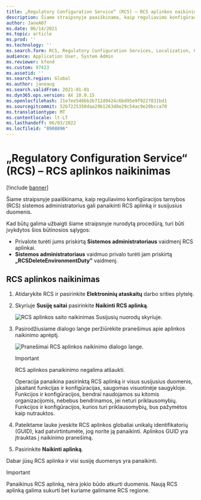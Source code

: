 ```yaml
---
title: „Regulatory Configuration Service“ (RCS) – RCS aplinkos naikinimas
description: Šiame straipsnyje paaiškinama, kaip reguliavimo konfigūracijos tarnybos (RCS) sistemos administratorius gali panaikinti RCS aplinką ir susijusius duomenis.
author: JaneA07
ms.date: 06/14/2021
ms.topic: article
ms.prod: ''
ms.technology: ''
ms.search.form: RCS, Regulatory Configuration Services, Localization, Global
audience: Application User, System Admin
ms.reviewer: kfend
ms.custom: 97423
ms.assetid: ''
ms.search.region: Global
ms.author: janeaug
ms.search.validFrom: 2021-01-01
ms.dyn365.ops.version: AX 10.0.15
ms.openlocfilehash: 21e7ee546bb2b712d9424c6bd95e9f9227831bd1
ms.sourcegitcommit: 52b7225350daa29b1263d8e29c54ac9e20bcca70
ms.translationtype: MT
ms.contentlocale: lt-LT
ms.lasthandoff: 06/03/2022
ms.locfileid: "8908896"
---
```

# <a name="regulatory-configuration-service-rcs---delete-an-rcs-environment"></a>„Regulatory Configuration Service“ (RCS) – RCS aplinkos naikinimas

[!include [banner](../includes/banner.md)]

Šiame straipsnyje paaiškinama, kaip reguliavimo konfigūracijos tarnybos (RCS) sistemos administratorius gali panaikinti RCS aplinką ir susijusius duomenis.

Kad būtų galima užbaigti šiame straipsnyje nurodytą procedūrą, turi būti įvykdytos šios būtinosios sąlygos:

- Privalote turėti jums priskirtą **Sistemos administratoriaus** vaidmenį RCS aplinkai.
- **Sistemos administratoriaus** vaidmuo privalo turėti jam priskirtą **„RCSDeleteEnvironmentDuty”** vaidmenį.

## <a name="delete-an-rcs-environment"></a>RCS aplinkos naikinimas

1. Atidarykite RCS ir pasirinkite **Elektroninių ataskaitų** darbo srities plytelę.
2. Skyriuje **Susiję saitai** pasirinkite **Naikinti RCS aplinką**.

    ![RCS aplinkos saito naikinimas Susijusių nuorodų skyriuje.](media/01_RCS-Delete-Environ-Related-Link.PNG)

3. Pasirodžiusiame dialogo lange peržiūrėkite pranešimus apie aplinkos naikinimo aprėptį.

    ![Pranešimai RCS aplinkos naikinimo dialogo lange.](media/01_RCS-Delete-Environ-Msg_noGUID.PNG)

    > [!IMPORTANT]
    > RCS aplinkos panaikinimo negalima atšaukti.
    >
    > Operacija panaikina pasirinktą RCS aplinką ir visus susijusius duomenis, įskaitant funkcijas ir konfigūracijas, saugomas visuotinėje saugykloje. Funkcijos ir konfigūracijos, bendrai naudojamos su kitomis organizacijomis, nebebus bendrinamos, jei neturi priklausomybių. Funkcijos ir konfigūracijos, kurios turi priklausomybių, bus pažymėtos kaip nutrauktos.

4. Pateiktame lauke įveskite RCS aplinkos globaliai unikalų identifikatorių (GUID), kad patvirtintumėte, jog norite ją panaikinti. Aplinkos GUID yra įtrauktas į naikinimo pranešimą.
5. Pasirinkite **Naikinti aplinką**.
    
Dabar jūsų RCS aplinka ir visi susiję duomenys yra panaikinti.

> [!IMPORTANT]
> Panaikinus RCS aplinką, nėra jokio būdo atkurti duomenis. Naują RCS aplinką galima sukurti bet kuriame galimame RCS regione.
